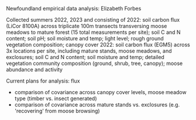 Newfoundland empirical data analysis: Elizabeth Forbes

Collected summers 2022, 2023 and consisting of
2022: soil carbon flux (LiCor 8100A) across triplicate 100m transects transversing moose meadows to mature forest (15 total measurements per site); soil C and N content; soil pH; soil moisture and temp; light level; rough ground vegetation composition; canopy cover
2022: soil carbon flux (EGM5) across 3x locations per site, including mature stands, moose meadows, and exclosures; soil C and N content; soil moisture and temp; detailed vegetation community composition (ground, shrub, tree, canopy); moose abundance and activity

Current plans for analysis: flux
- comparison of covariance across canopy cover levels, moose meadow type (timber vs. insect generated)
- comparison of covariance across mature stands vs. exclosures (e.g. 'recovering' from moose browsing)
